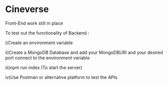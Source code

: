 # Cineverse



Front-End work still in place

To test out the functionality of Backend :

i)Create an environment variable

ii)Create a MongoDB Database and add your MongoDBURI and your desired port connect to the environment variable

iii)npm run index (To start the server)

iv)Use Postman or alternative platform to test the APIs
